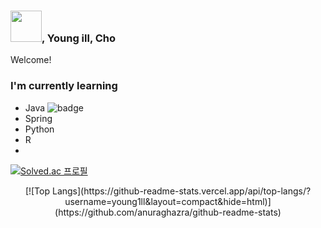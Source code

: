 ### <img src="https://sethusenthil.com/SethuSenthil/assets/waving-hand.gif" height="50"/>, Young ill, Cho

Welcome!

### I'm currently learning

- Java ![badge](https://img.shields.io/badge/JavaScript-F7DF1E?style=flat&logo=javascript&logoColor=000000)
- Spring
- Python
- R
- 

[![Solved.ac 프로필](http://mazassumnida.wtf/api/mini/generate_badge?boj=y_kyul)](https://solved.ac/y_kyul)

<div align=center>
  [![Top Langs](https://github-readme-stats.vercel.app/api/top-langs/?username=young1ll&layout=compact&hide=html)](https://github.com/anuraghazra/github-readme-stats)
</div>
